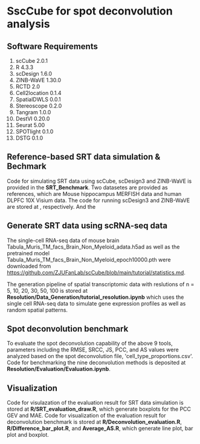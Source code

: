 # SscCube for spot deconvolution analysis
## Software Requirements
1. scCube 2.0.1
1. R 4.3.3
1. scDesign 1.6.0
1. ZINB-WaVE 1.30.0
1. RCTD 2.0
1. Cell2location 0.1.4
2. SpatialDWLS 0.0.1
3. Stereoscope 0.2.0
4. Tangram 1.0.0
5. DestVI 0.20.0
6. Seurat 5.00
7. SPOTlight 0.1.0
8. DSTG 0.1.0
## Reference-based SRT data simulation & Bechmark ##
Code for simulating SRT data using scCube, scDesign3 and ZINB-WaVE is provided in the **SRT_Benchmark**. Two datasetes are provided as references, which are Mouse hippocampus MERFISH data and human DLPFC 10X Visium data. The code for running scDesign3 and ZINB-WaVE are stored at , respectively. And the 

## Generate SRT data using scRNA-seq data ## 
The single-cell RNA-seq data of mouse brain Tabula_Muris_TM_facs_Brain_Non_Myeloid_adata.h5ad as well as the pretrained model Tabula_Muris_TM_facs_Brain_Non_Myeloid_epoch10000.pth were downloaded from https://github.com/ZJUFanLab/scCube/blob/main/tutorial/statistics.md. 

The generation pipeline of spatial transcriptomic data with reslutions of n = 5, 10, 20, 30, 50, 100 is stored at **Resolution/Data_Generation/tutorial_resolution.ipynb** which uses the single cell RNA-seq data to simulate gene expression profiles as well as random spatial patterns. 
   
## Spot deconvolution benchmark ##
To evaluate the spot deconvolution capability of the above  9 tools, parameters including the RMSE, SRCC, JS, PCC, and AS values were analyzed based on the spot deconvolution file, 'cell_type_proportions.csv'. Code for benchmarking the nine deconvolution methods is deposited at **Resolution/Evaluation/Evaluation.ipynb**.

## Visualization ##
Code for visulazation of the evaluation result for SRT data simulation is stored at **R/SRT_evaluation_draw.R**, which generate boxplots for the PCC GEV and MAE.
Code for visualization of the evaluation result for deconvolution benchmark is stored at **R/Deconvolution_evaluation.R**, **R/Difference_bar_plot.R**, and **Average_AS.R**, which generate line plot, bar plot and boxplot.
